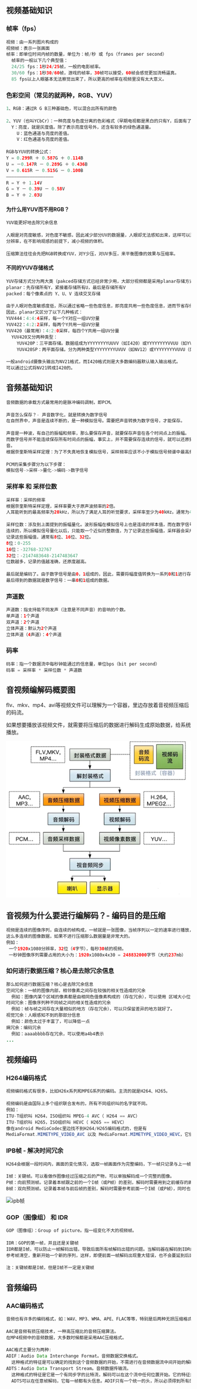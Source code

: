 

## 视频基础知识

### 帧率（fps）

```java
视频：由一系列图片构成的
视频帧：表示一张画面
帧率：即单位时间内帧的数量，单位为：帧/秒 或 fps（frames per second）
  帧率的一般以下几个典型值：
  24/25 fps：1秒24/25帧，一般的电影帧率。
  30/60 fps：1秒30/60帧，游戏的帧率，30帧可以接受，60帧会感觉更加流畅逼真。
  85 fps以上人眼基本无法察觉出来了，所以更高的帧率在视频里没有太大意义。
```

### 色彩空间（常见的就两种，RGB、YUV）

```java
1、RGB：通过R G B三种基础色，可以混合出所有的颜色
  
2、YUV（也叫YCbCr）：一种亮度与色度分离的色彩格式（早期电视都是黑白的只有Y，后面有了彩色电视加入了UV两种色度）
  Y：亮度，就是灰度值。除了表示亮度信号外，还含有较多的绿色通道量。
	U：蓝色通道与亮度的差值。
	V：红色通道与亮度的差值。
  
RGB与YUV的转换公式：
Y = 0.299R ＋ 0.587G ＋ 0.114B 
U = －0.147R － 0.289G ＋ 0.436B 
V = 0.615R － 0.515G － 0.100B 
—————————————————— 
R = Y ＋ 1.14V 
G = Y － 0.39U － 0.58V 
B = Y ＋ 2.03U
```



#### 为什么用YUV而不用RGB？

```java
YUV能更好地去除冗余信息
  
人眼是对亮度敏感，对色度不敏感，因此减少部分UV的数据量，人眼却无法感知出来，这样可以通过压缩UV的
分辨率，在不影响观感的前提下，减小视频的体积。
  
压缩算法往往会先把RGB转换成YUV，对Y少压，对UV多压，来平衡图像的效果与压缩率。
```



#### 不同的YUV存储格式

```java
YUV存储方式分为两大类（pakced存储方式已经非常少用，大部分视频都是采用planar存储方式。）
planar：先存储所有Y，紧接着存储所有U，最后是存储所有V 
packed：每个像素点的 Y、U、V 连续交叉存储

由于人眼对色度敏感度低，所以通过省略一些色度信息，即亮度共用一些色度信息，进而节省存储空间。
因此，planar又区分了以下几种格式：
YUV444：4:4:4采样，每一个Y对应一组UV分量
YUV422：4:2:2采样，每两个Y共用一组UV分量
YUV420（最常用）：4:2:0采样，每四个Y共用一组UV分量
  YUV420又分两种类型：
    YUV420P：三平面存储。数据组成为YYYYYYYYUUVV（如I420）或YYYYYYYYVVUU（如YV12）
    YUV420SP：两平面存储。分为两种类型YYYYYYYYUVUV（如NV12）或YYYYYYYYVUVU（如NV21）
  
一般android摄像头输出为NV21格式，而I420格式则是大多数编码器默认输入输出格式。
可以通过公式将NV21转成I420的。
```



## 音频基础知识

```java
音频数据的承载方式最常用的是脉冲编码调制，即PCM。
  
声音怎么保存？- 声音数字化，就是转换为数字信号
在自然界中，声音是连续不断的，是一种模拟信号。需要把声音转换为数字信号，才能保存。

声音是一种波，有自己的振幅和频率，那么要保存声音，就要保存声音在各个时间点上的振幅。
而数字信号并不能连续保存所有时间点的振幅，事实上，并不需要保存连续的信号，就可以还原到人耳可接受的声
音。
根据奈奎斯特采样定理：为了不失真地恢复模拟信号，采样频率应该不小于模拟信号频谱中最高频率的2倍。

PCM的采集步骤分为以下步骤：
模拟信号->采样->量化->编码->数字信号
```



### 采样率 和 采样位数

```java
采样率：采样的频率
根据奈奎斯特采样定理，采样率要大于原声波频率的2倍。
人耳能听到的最高频率为20kHz，所以为了满足人耳的听觉要求，采样率至少为40kHz。通常为44.1kHz，更高的通常为48kHz。
  
采样位数：涉及到上面提到的振幅量化。波形振幅在模拟信号上也是连续的样本值，而在数字信号中，信号一般是不
连续的，所以模拟信号量化以后，只能取一个近似的整数值，为了记录这些振幅值，采样器会采用一个固定的位数来
记录这些振幅值，通常有8位、16位、32位。
8位：0-255
16位：-32768-32767
32位：-2147483648-2147483647
位数越多，记录的值越准确，还原度越高。

最后就是编码了。由于数字信号是由0，1组成的，因此，需要将幅度值转换为一系列0和1进行存储，也就是编码，
最后得到的数据就是数字信号：一串0和1组成的数据。
```



### 声道数

```java
声道数：指支持能不同发声（注意是不同声音）的音响的个数。
单声道：1个声道 
双声道：2个声道 
立体声道：默认为2个声道 
立体声道（4声道）：4个声道
```



### 码率

```java
码率：指一个数据流中每秒钟能通过的信息量，单位bps（bit per second）
码率 = 采样率 * 采样位数 * 声道数
```



## 音视频编解码概要图

flv、mkv、mp4、avi等视频文件可以理解为一个容器，里边存放着音视频压缩后的码流。

如果想要播放该视频文件，就需要将压缩后的数据进行解码生成原始数据，给系统播放。

![音视频编解码](./assets/音视频编解码.png)



## 音视频为什么要进行编解码？- 编码目的是压缩

```java
视频是连续的图像序列，由连续的帧构成，一帧就是一张图像，当帧序列以一定的速率进行播放，就形成了视频。
这么多连续的图像数据，如果不进行压缩那么数据量是非常大的。
例如：
 一个1920x1080分辨率，32位（4字节），每秒30帧的视频。
 一秒钟图像序列需要占用的大小为：1920x1080x4x30 = 248832000字节（大约237mb）
```



### 如何进行数据压缩？核心是去除冗余信息

```java
那么如何进行数据压缩？核心是去除冗余信息
空间冗余：一帧的图像内部，相邻像素之间存在较强的相关性造成的冗余
  例如：图像内某个区域的像素都是由相同色值像素构成的（存在冗余），可以使用 区域大小位置+1个像素值 代表该区域
时间冗余：图像序列种不同帧之间的相关性造成的冗余
  例如：帧与帧之间存在大量相似的地方（存在冗余），可以只保留差异的地方就好了。
视觉冗余：人眼感知不到的那部分信息
  例如：颜色太过于丰富了，可以降低一点
熵冗余：编码冗余
  例如：aaaabbbb存在冗余，可以使用a4b4表示
...
```



## 视频编码

### H264编码格式

```java
视频编码格式有很多，比如H26x系列和MPEG系列的编码。主流的就是H264、H265。

视频编码是由国际上多个组织联合发布的，所有不同组织叫的名字就不同。
例如：
ITU-T组织叫 H264，ISO组织叫 MPEG-4 AVC（ H264 == AVC）
ITU-T组织叫 H265，ISO组织叫 HEVC（ H265 == HEVC）
像在android MedioCodec里边找不到H264/H265编码格式的，但是有 
MediaFormat.MIMETYPE_VIDEO_AVC 以及 MediaFormat.MIMETYPE_VIDEO_HEVC，它们就是H264/H265编码
```



### IPB帧 - 解决时间冗余

```java
H264会根据一段时间内，画面的变化情况，选取一帧画面作为完整编码，下一帧只记录与上一帧完整数据的差别，是一个动态压缩的过程。
  
I帧：关键帧。可以看做作图像经过压缩之后的产物，可以单独解码成一个完整的图像。
P帧：向前预测帧。记录着本帧跟之前的一个I帧（或P帧）的差别，解码时需要用到之前缓存的画面叠加上本帧定义的差别，生成最终图像。
B帧：双向预测帧。记录着本帧与前后帧的差别，解码时需要参考前面一个I帧（或P帧），同时也需要参考后面的P帧才能生成最终图像。
```

![ipb帧](/Users/jjleong/Public/my_github_repo/android_interview/音视频/assets/ipb帧.png)



### GOP（图像组） 和 IDR

```java
GOP（图像组）：Group of picture。指一组变化不大的视频帧。

IDR：GOP的第一帧，并且还是关键帧
IDR都是I帧，可以防止一帧解码出错，导致后面所有帧解码出错的问题。当解码器在解码到IDR的时候，会将之前的
参考帧清空，重新开始一个新的序列，这样，即便前面一帧解码出现重大错误，也不会蔓延到后面的数据中。
  
注：关键帧都是I帧，但是I帧不一定是关键帧
```



## 音频编码

### AAC编码格式

```java
音频也有许多的编码格式，如：WAV、MP3、WMA、APE、FLAC等等，特别是后两种无损压缩格式。

AAC是音频有损压缩技术，一种高压缩比的音频压缩算法。
在MP4视频中的音频数据，大多数时候都是采用AAC压缩格式。
  
AAC格式主要分为两种:
ADIF：Audio Data Interchange Format。音频数据交换格式。
  这种格式的特征是可以确定的找到这个音频数据的开始，不需进行在音频数据流中间开始的解码，即它的解码必须在明确定义的开始处进行。这种格式常用在磁盘文件中。
ADTS：Audio Data Transport Stream。音频数据传输流。
  这种格式的特征是它是一个有同步字的比特流，解码可以在这个流中任何位置开始。它的特征类似于mp3数据流格式。
  ADTS可以在任意帧解码，它每一帧都有头信息。ADIF只有一个统一的头，所以必须得到所有的数据后解码。且这两种的header的格式也是不同的，目前一般编码后的都是ADTS格式的音频流。
```

